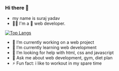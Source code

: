### Hi there 👋

- my name is suraj yadav
- 💁‍♂️ I'm a 🤖 web developer.




 [![Top Langs](https://github-readme-stats.vercel.app/api/top-langs/?username=surajYadav9315)](https://github.com/surajYadav9315/github-readme-stats)
<!--
Here are some ideas to get you started:
-->
- 🔭 I’m currently working on a web project
- 🌱 I’m currently learning web development
- 🤔 I’m looking for help with html, css and javascript
- 💬 Ask me about web development, gym, diet plan
- ⚡ Fun fact: i like to workout in my spare time
